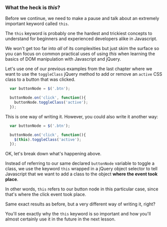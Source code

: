 ### What the heck is *this*?

Before we continue, we need to make a pause and talk about an extremely important keyword called `this`.

The `this` keyword is probably one the hardest and trickiest concepts to understand for beginners and experienced developers alike in Javascript.

We won't get too far into *all* of its complexities but just skim the surface so you can focus on common practical uses of using *this* when learning the basics of DOM manipulation with Javascript and jQuery.

Let's use one of our previous examples from the last chapter where we want to use the `toggleClass` jQuery method to add or remove an `active` CSS class to a button that was clicked.

~~~~js
  var buttonNode = $('.btn');

  buttonNode.on('click', function(){
    buttonNode.toggleClass('active');
  });
~~~~

This is one way of writing it. However, you could also write it another way:

~~~~js
  var buttonNode = $('.btn');

  buttonNode.on('click', function(){
    $(this).toggleClass('active');
  });
~~~~

OK, let's break down what's happening above.

Instead of referring to our same declared `buttonNode` variable to toggle a class, we use the keyword `this` wrapped in a jQuery object selector to tell Javascript that we want to add a class to the object **where the event took place**.

In other words, `this` refers to our button node in this particular case, since that's where the click event took place.

Same exact results as before, but a very different way of writing it, right?

You'll see exactly why the `this` keyword is so important and how you'll almost certainly use it in the future in the next lesson.
